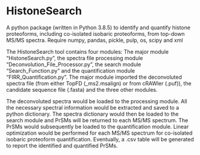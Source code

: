# HistoneSearch
A python package (written in Python 3.8.5) to identify and quantify histone proteoforms, including co-isolated isobaric proteoforms, from top-down MS/MS spectra.
Require numpy, pandas, pickle, pulp, os, scipy and xml

The HistoneSearch tool contains four modules: The major module “HistoneSearch.py”, the spectra file processing module “Deconvolution_File_Processor.py”, the search module “Search_Function.py” and the quantification module “FIRR_Quantification.py”.
The major module imported the deconvoluted spectra file (from either TopFD (_ms2.msalign) or from cRAWler (.puf)), the candidate sequence file (.fasta) and the three other modules. 

The deconvoluted spectra would be loaded to the processing module. All the necessary spectral information would be extracted and saved to a python dictionary. The spectra dictionary would then be loaded to the search module and PrSMs will be returned to each MS/MS spectrum. The PrSMs would subsequently be loaded to the quantification module. Linear optimization would be performed for each MS/MS spectrum for co-isolated isobaric proteoform quantification. Eventually, a .csv table will be generated to report the identified and quantified PrSMs.
